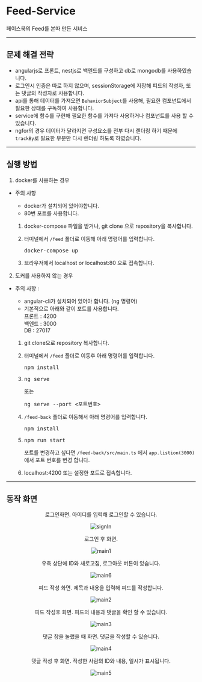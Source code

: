 # Feed-Service

페이스북의 Feed를 본따 만든 서비스
***
## 문제 해결 전략
* angularjs로 프론트, nestjs로 백엔드를 구성하고 db로 mongodb를 사용하였습니다.
* 로그인시 인증은 따로 하지 않으며, sessionStorage에 저장해 피드의 작성자, 또는 댓글의 작성자로 사용합니다.      
* api를 통해 데이터를 가져오면 <code>BehaviorSubject</code>를 사용해, 필요한 컴포넌트에서 필요한 상태를 구독하여 사용합니다.
* service에 함수를 구현해 필요한 함수를 가져다 사용하거나 컴포넌트를 사용 할 수 있습니다.
* ngfor의 경우 데이터가 달라지면 구성요소를 전부 다시 렌더링 하기 때문에 <code>trackBy</code>로 필요한 부분만 다시 렌더링 하도록 하였습니다.
***
## **실행 방법**
1. docker를 사용하는 경우   
* 주의 사항  
    * docker가 설치되어 있어야합니다.
    * 80번 포트를 사용합니다.
    
    1. docker-compose 파일을 받거나, git clone 으로 repository을 복사합니다.

    2. 터미널에서 <code>/feed</code> 폴더로 이동해 아래 명령어를 입력합니다.
        <pre>docker-compose up </pre>

    3. 브라우저에서 localhost or localhost:80 으로 접속합니다. 

2. 도커를 사용하지 않는 경우   
* 주의 사항 :    
    *  angular-cli가 설치되어 있어야 합니다. (ng 명령어)   
    * 기본적으로 아래와 같이 포트를 사용합니다.  
    프론트 : 4200   
    백엔드 : 3000   
    DB : 27017  

    1. git clone으로 repository 복사합니다.

    2. 터미널에서 <code>/feed</code> 폴더로 이동후 아래 명령어를 입력합니다.
       <pre>npm install</pre> 
    3. <pre>ng serve</pre> 
       또는    
       <pre>ng serve --port <포트번호></pre>    
    4. <code>/feed-back</code> 폴더로 이동해서 아래 명령어를 입력합니다.
       <pre>npm install</pre> 
    5. <pre>npm run start</pre>
       포트를 변경하고 싶다면
    <code>/feed-back/src/main.ts</code> 에서 <code>app.listion(3000)</code>에서 포트 번호를 변경 합니다.
    6. localhost:4200 또는 설정한 포트로 접속합니다.
***
## **동작 화면**
<center>

로그인화면. 아이디를 입력해 로그인할 수 있습니다.

![signIn](https://user-images.githubusercontent.com/25195582/112740746-8d2a9800-8fba-11eb-8777-77a6a6ed7525.png)

로그인 후 화면.

![main1](https://user-images.githubusercontent.com/25195582/112740747-8ef45b80-8fba-11eb-8210-bfbe2540ecdf.png)

우측 상단에 ID와 새로고침, 로그아웃 버튼이 있습니다.

![main6](https://user-images.githubusercontent.com/25195582/112740753-9451a600-8fba-11eb-96e8-6fbe7d6182e9.png)


피드 작성 화면. 제목과 내용을 입력해 피드를 작성합니다.

![main2](https://user-images.githubusercontent.com/25195582/112740913-b0097c00-8fbb-11eb-8dbb-c2238489619a.png)

피드 작성후 화면. 피드의 내용과 댓글을 확인 할 수 있습니다.

![main3](https://user-images.githubusercontent.com/25195582/112740748-90258880-8fba-11eb-969c-31b041386850.png)

댓글 창을 눌렀을 때 화면. 댓글을 작성할 수 있습니다.

![main4](https://user-images.githubusercontent.com/25195582/112740750-9287e280-8fba-11eb-8178-98b467d2fb59.png)

댓글 작성 후 화면. 작성한 사람의 ID와 내용, 일시가 표시됩니다.

![main5](https://user-images.githubusercontent.com/25195582/112740752-93207900-8fba-11eb-8a89-b9f89ecd3705.png)

</center>




